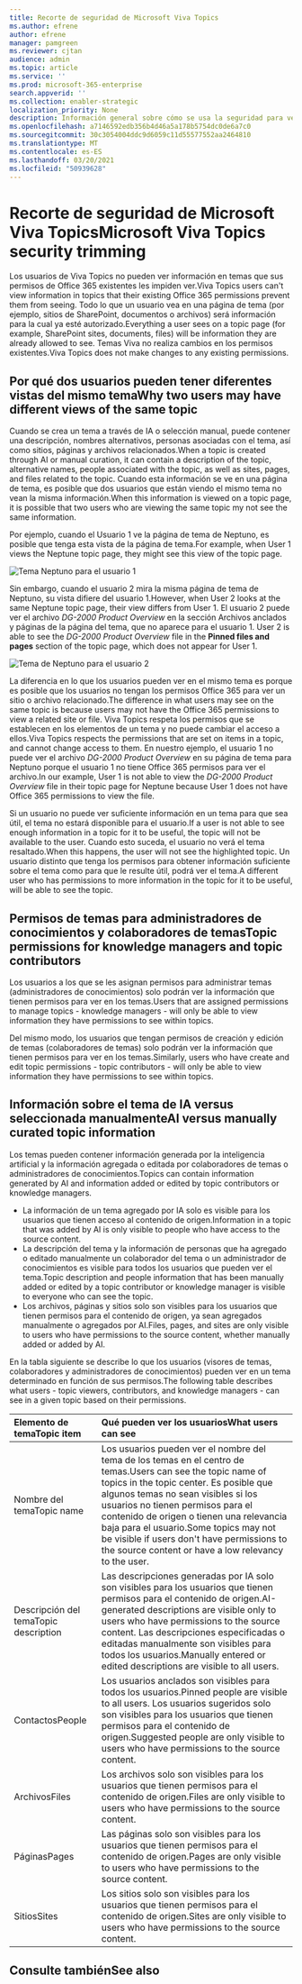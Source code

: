 ```yaml
---
title: Recorte de seguridad de Microsoft Viva Topics
ms.author: efrene
author: efrene
manager: pamgreen
ms.reviewer: cjtan
audience: admin
ms.topic: article
ms.service: ''
ms.prod: microsoft-365-enterprise
search.appverid: ''
ms.collection: enabler-strategic
localization_priority: None
description: Información general sobre cómo se usa la seguridad para ver temas.
ms.openlocfilehash: a7146592edb356b4d46a5a178b5754dc0de6a7c0
ms.sourcegitcommit: 30c3054004ddc9d6059c11d55577552aa2464810
ms.translationtype: MT
ms.contentlocale: es-ES
ms.lasthandoff: 03/20/2021
ms.locfileid: "50939628"
---
```

# <a name="microsoft-viva-topics-security-trimming"></a><span data-ttu-id="bce1c-103">Recorte de seguridad de Microsoft Viva Topics</span><span class="sxs-lookup"><span data-stu-id="bce1c-103">Microsoft Viva Topics security trimming</span></span> 

<span data-ttu-id="bce1c-104">Los usuarios de Viva Topics no pueden ver información en temas que sus permisos de Office 365 existentes les impiden ver.</span><span class="sxs-lookup"><span data-stu-id="bce1c-104">Viva Topics users can't view information in topics that their existing Office 365 permissions prevent them from seeing.</span></span> <span data-ttu-id="bce1c-105">Todo lo que un usuario vea en una página de tema (por ejemplo, sitios de SharePoint, documentos o archivos) será información para la cual ya esté autorizado.</span><span class="sxs-lookup"><span data-stu-id="bce1c-105">Everything a user sees on a topic page (for example, SharePoint sites, documents, files) will be information they are already allowed to see.</span></span> <span data-ttu-id="bce1c-106">Temas Viva no realiza cambios en los permisos existentes.</span><span class="sxs-lookup"><span data-stu-id="bce1c-106">Viva Topics does not make changes to any existing permissions.</span></span>

## <a name="why-two-users-may-have-different-views-of-the-same-topic"></a><span data-ttu-id="bce1c-107">Por qué dos usuarios pueden tener diferentes vistas del mismo tema</span><span class="sxs-lookup"><span data-stu-id="bce1c-107">Why two users may have different views of the same topic</span></span>

<span data-ttu-id="bce1c-108">Cuando se crea un tema a través de IA o selección manual, puede contener una descripción, nombres alternativos, personas asociadas con el tema, así como sitios, páginas y archivos relacionados.</span><span class="sxs-lookup"><span data-stu-id="bce1c-108">When a topic is created through AI or manual curation, it can contain a description of the topic, alternative names, people associated with the topic, as well as sites, pages, and files related to the topic.</span></span> <span data-ttu-id="bce1c-109">Cuando esta información se ve en una página de tema, es posible que dos usuarios que están viendo el mismo tema no vean la misma información.</span><span class="sxs-lookup"><span data-stu-id="bce1c-109">When this information is viewed on a topic page, it is possible that two users who are viewing the same topic my not see the same information.</span></span>
  
<span data-ttu-id="bce1c-110">Por ejemplo, cuando el Usuario 1 ve la página de tema de Neptuno, es posible que tenga esta vista de la página de tema.</span><span class="sxs-lookup"><span data-stu-id="bce1c-110">For example, when User 1 views the Neptune topic page, they might see this view of the topic page.</span></span>

![Tema Neptuno para el usuario 1](../media/knowledge-management/user2-topic-view.png) </br> 

<span data-ttu-id="bce1c-112">Sin embargo, cuando el usuario 2 mira la misma página de tema de Neptuno, su vista difiere del usuario 1.</span><span class="sxs-lookup"><span data-stu-id="bce1c-112">However, when User 2 looks at the same Neptune topic page, their view differs from User 1.</span></span>  <span data-ttu-id="bce1c-113">El usuario 2 puede ver el archivo *DG-2000 Product Overview* en la sección Archivos anclados y páginas de la página del tema, que no aparece para el usuario 1. </span><span class="sxs-lookup"><span data-stu-id="bce1c-113">User 2 is able to see the *DG-2000 Product Overview* file in the **Pinned files and pages** section of the topic page, which does not appear for User 1.</span></span> 

![Tema de Neptuno para el usuario 2](../media/knowledge-management/user1-topic-view.png) </br> 

<span data-ttu-id="bce1c-115">La diferencia en lo que los usuarios pueden ver en el mismo tema es porque es posible que los usuarios no tengan los permisos Office 365 para ver un sitio o archivo relacionado.</span><span class="sxs-lookup"><span data-stu-id="bce1c-115">The difference in what users may see on the same topic is because users may not have the Office 365 permissions to view a related site or file.</span></span>  <span data-ttu-id="bce1c-116">Viva Topics respeta los permisos que se establecen en los elementos de un tema y no puede cambiar el acceso a ellos.</span><span class="sxs-lookup"><span data-stu-id="bce1c-116">Viva Topics respects the permissions that are set on items in a topic, and cannot change access to them.</span></span> <span data-ttu-id="bce1c-117">En nuestro ejemplo, el usuario 1 no puede ver el archivo *DG-2000 Product Overview* en su página de tema para Neptuno porque el usuario 1 no tiene Office 365 permisos para ver el archivo.</span><span class="sxs-lookup"><span data-stu-id="bce1c-117">In our example, User 1 is not able to view the *DG-2000 Product Overview* file in their topic page for Neptune because User 1 does not have Office 365 permissions to view the file.</span></span>

<span data-ttu-id="bce1c-118">Si un usuario no puede ver suficiente información en un tema para que sea útil, el tema no estará disponible para el usuario.</span><span class="sxs-lookup"><span data-stu-id="bce1c-118">If a user is not able to see enough information in a topic for it to be useful, the topic will not be available to the user.</span></span> <span data-ttu-id="bce1c-119">Cuando esto suceda, el usuario no verá el tema resaltado.</span><span class="sxs-lookup"><span data-stu-id="bce1c-119">When this happens, the user will not see the highlighted topic.</span></span> <span data-ttu-id="bce1c-120">Un usuario distinto que tenga los permisos para obtener información suficiente sobre el tema como para que le resulte útil, podrá ver el tema.</span><span class="sxs-lookup"><span data-stu-id="bce1c-120">A different user who has permissions to more information in the topic for it to be useful, will be able to see the topic.</span></span>


## <a name="topic-permissions-for-knowledge-managers-and-topic-contributors"></a><span data-ttu-id="bce1c-121">Permisos de temas para administradores de conocimientos y colaboradores de temas</span><span class="sxs-lookup"><span data-stu-id="bce1c-121">Topic permissions for knowledge managers and topic contributors</span></span>

<span data-ttu-id="bce1c-122">Los usuarios a los que se les asignan permisos para administrar temas (administradores de conocimientos) solo podrán ver la información que tienen permisos para ver en los temas.</span><span class="sxs-lookup"><span data-stu-id="bce1c-122">Users that are assigned permissions to manage topics - knowledge managers - will only be able to view information they have permissions to see within topics.</span></span>

<span data-ttu-id="bce1c-123">Del mismo modo, los usuarios que tengan permisos de creación y edición de temas (colaboradores de temas) solo podrán ver la información que tienen permisos para ver en los temas.</span><span class="sxs-lookup"><span data-stu-id="bce1c-123">Similarly, users who have create and edit topic permissions - topic contributors - will only be able to view information they have permissions to see within topics.</span></span> 


## <a name="ai-versus-manually-curated-topic-information"></a><span data-ttu-id="bce1c-124">Información sobre el tema de IA versus seleccionada manualmente</span><span class="sxs-lookup"><span data-stu-id="bce1c-124">AI versus manually curated topic information</span></span>

<span data-ttu-id="bce1c-125">Los temas pueden contener información generada por la inteligencia artificial y la información agregada o editada por colaboradores de temas o administradores de conocimientos.</span><span class="sxs-lookup"><span data-stu-id="bce1c-125">Topics can contain information generated by AI and information added or edited by topic contributors or knowledge managers.</span></span>

 - <span data-ttu-id="bce1c-126">La información de un tema agregado por IA solo es visible para los usuarios que tienen acceso al contenido de origen.</span><span class="sxs-lookup"><span data-stu-id="bce1c-126">Information in a topic that was added by AI is only visible to people who have access to the source content.</span></span>
 - <span data-ttu-id="bce1c-127">La descripción del tema y la información de personas que ha agregado o editado manualmente un colaborador del tema o un administrador de conocimientos es visible para todos los usuarios que pueden ver el tema.</span><span class="sxs-lookup"><span data-stu-id="bce1c-127">Topic description and people information that has been manually added or edited by a topic contributor or knowledge manager is visible to everyone who can see the topic.</span></span>
 - <span data-ttu-id="bce1c-128">Los archivos, páginas y sitios solo son visibles para los usuarios que tienen permisos para el contenido de origen, ya sean agregados manualmente o agregados por AI.</span><span class="sxs-lookup"><span data-stu-id="bce1c-128">Files, pages, and sites are only visible to users who have permissions to the source content, whether manually added or added by AI.</span></span>

<span data-ttu-id="bce1c-129">En la tabla siguiente se describe lo que los usuarios (visores de temas, colaboradores y administradores de conocimientos) pueden ver en un tema determinado en función de sus permisos.</span><span class="sxs-lookup"><span data-stu-id="bce1c-129">The following table describes what users - topic viewers, contributors, and knowledge managers - can see in a given topic based on their permissions.</span></span>

|<span data-ttu-id="bce1c-130">Elemento de tema</span><span class="sxs-lookup"><span data-stu-id="bce1c-130">Topic item</span></span>|<span data-ttu-id="bce1c-131">Qué pueden ver los usuarios</span><span class="sxs-lookup"><span data-stu-id="bce1c-131">What users can see</span></span>|
|:---------|:------------------|
|<span data-ttu-id="bce1c-132">Nombre del tema</span><span class="sxs-lookup"><span data-stu-id="bce1c-132">Topic name</span></span>|<span data-ttu-id="bce1c-133">Los usuarios pueden ver el nombre del tema de los temas en el centro de temas.</span><span class="sxs-lookup"><span data-stu-id="bce1c-133">Users can see the topic name of topics in the topic center.</span></span> <span data-ttu-id="bce1c-134">Es posible que algunos temas no sean visibles si los usuarios no tienen permisos para el contenido de origen o tienen una relevancia baja para el usuario.</span><span class="sxs-lookup"><span data-stu-id="bce1c-134">Some topics may not be visible if users don't have permissions to the source content or have a low relevancy to the user.</span></span>|
|<span data-ttu-id="bce1c-135">Descripción del tema</span><span class="sxs-lookup"><span data-stu-id="bce1c-135">Topic description</span></span>|<span data-ttu-id="bce1c-136">Las descripciones generadas por IA solo son visibles para los usuarios que tienen permisos para el contenido de origen.</span><span class="sxs-lookup"><span data-stu-id="bce1c-136">AI-generated descriptions are visible only to users who have permissions to the source content.</span></span> <span data-ttu-id="bce1c-137">Las descripciones especificadas o editadas manualmente son visibles para todos los usuarios.</span><span class="sxs-lookup"><span data-stu-id="bce1c-137">Manually entered or edited descriptions are visible to all users.</span></span>|
|<span data-ttu-id="bce1c-138">Contactos</span><span class="sxs-lookup"><span data-stu-id="bce1c-138">People</span></span>|<span data-ttu-id="bce1c-139">Los usuarios anclados son visibles para todos los usuarios.</span><span class="sxs-lookup"><span data-stu-id="bce1c-139">Pinned people are visible to all users.</span></span> <span data-ttu-id="bce1c-140">Los usuarios sugeridos solo son visibles para los usuarios que tienen permisos para el contenido de origen.</span><span class="sxs-lookup"><span data-stu-id="bce1c-140">Suggested people are only visible to users who have permissions to the source content.</span></span>|
|<span data-ttu-id="bce1c-141">Archivos</span><span class="sxs-lookup"><span data-stu-id="bce1c-141">Files</span></span>|<span data-ttu-id="bce1c-142">Los archivos solo son visibles para los usuarios que tienen permisos para el contenido de origen.</span><span class="sxs-lookup"><span data-stu-id="bce1c-142">Files are only visible to users who have permissions to the source content.</span></span>|
|<span data-ttu-id="bce1c-143">Páginas</span><span class="sxs-lookup"><span data-stu-id="bce1c-143">Pages</span></span>|<span data-ttu-id="bce1c-144">Las páginas solo son visibles para los usuarios que tienen permisos para el contenido de origen.</span><span class="sxs-lookup"><span data-stu-id="bce1c-144">Pages are only visible to users who have permissions to the source content.</span></span>|
|<span data-ttu-id="bce1c-145">Sitios</span><span class="sxs-lookup"><span data-stu-id="bce1c-145">Sites</span></span>|<span data-ttu-id="bce1c-146">Los sitios solo son visibles para los usuarios que tienen permisos para el contenido de origen.</span><span class="sxs-lookup"><span data-stu-id="bce1c-146">Sites are only visible to users who have permissions to the source content.</span></span>|




## <a name="see-also"></a><span data-ttu-id="bce1c-147">Consulte también</span><span class="sxs-lookup"><span data-stu-id="bce1c-147">See also</span></span>

